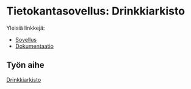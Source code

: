 # Tietokantasovellus: Drinkkiarkisto

Yleisiä linkkejä:

* [Sovellus](https://www.cs.helsinki.fi)
* [Dokumentaatio](https://github.com/saranas/Tsoha-Bootstrap/blob/master/doc/tsoha-dokumentaatio.pdf)

## Työn aihe

[Drinkkiarkisto](http://advancedkittenry.github.io/suunnittelu_ja_tyoymparisto/aiheet/Drinkkiarkisto.html) 
